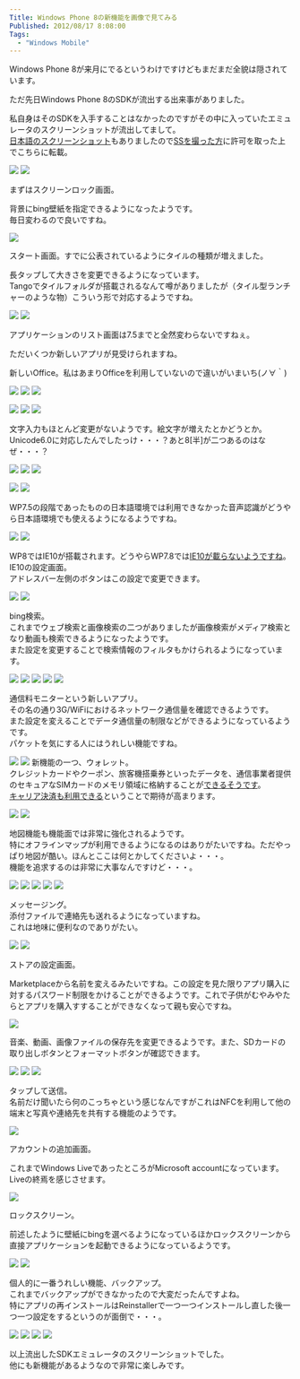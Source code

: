 ```yaml
---
Title: Windows Phone 8の新機能を画像で見てみる
Published: 2012/08/17 8:08:00
Tags:
  - "Windows Mobile"
---
```

Windows Phone 8が来月にでるというわけですけどもまだまだ全貌は隠されています。

ただ先日Windows Phone 8のSDKが流出する出来事がありました。

<!-- more -->

私自身はそのSDKを入手することはなかったのですがその中に入っていたエミュレータのスクリーンショットが流出してまして。  
[日本語のスクリーンショット](http://pinterest.com/pokedev/wp8-beta/)もありましたので[SSを撮った方](https://twitter.com/poke_dev)に許可を取った上でこちらに転載。

![](20140126235809.jpg) 
![](20140126235732.jpg) 

まずはスクリーンロック画面。

背景にbing壁紙を指定できるようになったようです。   
毎日変わるので良いですね。

![](20140126235850.jpg) 

スタート画面。すでに公表されているようにタイルの種類が増えました。

長タップして大きさを変更できるようになっています。   
Tangoでタイルフォルダが搭載されるなんて噂がありましたが（タイル型ランチャーのような物）こういう形で対応するようですね。

![](20140126235928.jpg) 
![](20140126235959.jpg) 

アプリケーションのリスト画面は7.5までと全然変わらないですねぇ。

ただいくつか新しいアプリが見受けられますね。

新しいOffice。私はあまりOfficeを利用していないので違いがいまいち(ノ∀｀) 

![](20140127000144.jpg) 
![](20140127000214.jpg) 
![](20140127000256.jpg) 

![](20140127000405.jpg) 
![](20140127000435.jpg) 
![](20140127000503.jpg) 

文字入力もほとんど変更がないようです。絵文字が増えたとかどうとか。   
Unicode6.0に対応したんでしたっけ・・・？あと8[半]が二つあるのはなぜ・・・？ 

![](20140127000635.jpg) 
![](20140127000706.jpg) 
![](20140127000734.jpg) 

![](20140127000801.jpg) 
![](20140127000824.jpg) 


WP7.5の段階であったものの日本語環境では利用できなかった音声認識がどうやら日本語環境でも使えるようになるようですね。 

![](20140127000915.jpg) 
![](20140127000943.jpg) 

WP8ではIE10が搭載されます。どうやらWP7.8では[IE10が載らないようですね](http://ggsoku.com/2012/08/windowsphone8-features-7-8/)。   
IE10の設定画面。  
アドレスバー左側のボタンはこの設定で変更できます。

![](20140127001046.jpg) 
![](20140127001108.jpg) 

bing検索。  
これまでウェブ検索と画像検索の二つがありましたが画像検索がメディア検索となり動画も検索できるようになったようです。  
また設定を変更することで検索情報のフィルタもかけられるようになっています。

![](20140127001138.jpg) 
![](20140127001202.jpg) 
![](20140127001238.jpg) 
![](20140127001302.jpg) 
![](20140127001336.jpg) 

通信料モニターという新しいアプリ。   
その名の通り3G/WiFiにおけるネットワーク通信量を確認できるようです。   
また設定を変えることでデータ通信量の制限などができるようになっているようです。   
パケットを気にする人にはうれしい機能ですね。   

![](20140127001416.jpg) 
![](20140127001441.jpg) 
新機能の一つ、ウォレット。  
クレジットカードやクーポン、旅客機搭乗券といったデータを、通信事業者提供のセキュアなSIMカードのメモリ領域に格納することが[できるそうです](http://k-tai.impress.co.jp/docs/news/20120621_541563.html)。  
[キャリア決済も利用できる](http://internet.watch.impress.co.jp/docs/news/20120621_541562.html)ということで期待が高まります。

![](20140127001555.jpg) 
![](20140127001617.jpg) 

地図機能も機能面では非常に強化されるようです。   
特にオフラインマップが利用できるようになるのはありがたいですね。ただやっぱり地図が酷い。ほんとここは何とかしてくださいよ・・・。   
機能を追求するのは非常に大事なんですけど・・・。 

![](20140127001706.jpg) 
![](20140127001720.jpg) 
![](20140127001743.jpg) 
![](20140127001805.jpg) 
![](20140127001832.jpg) 

メッセージング。  
添付ファイルで連絡先も送れるようになっていますね。  
これは地味に便利なのでありがたい。

![](20140127001858.jpg) 
![](20140127001922.jpg) 

ストアの設定画面。

Marketplaceから名前を変えるみたいですね。この設定を見た限りアプリ購入に対するパスワード制限をかけることができるようです。これで子供がむやみやたらとアプリを購入すすることができなくなって親も安心ですね。

![](20140127002044.jpg) 

音楽、動画、画像ファイルの保存先を変更できるようです。また、SDカードの取り出しボタンとフォーマットボタンが確認できます。 

![](20140127002126.jpg) 
![](20140127002154.jpg) 
![](20140127002225.jpg) 

タップして送信。   
名前だけ聞いたら何のこっちゃという感じなんですがこれはNFCを利用して他の端末と写真や連絡先を共有する機能のようです。

![](20140127002305.jpg) 

アカウントの追加画面。

これまでWindows LiveであったところがMicrosoft accountになっています。  
Liveの終焉を感じさせます。

![](20140127002329.jpg) 

ロックスクリーン。

前述したように壁紙にbingを選べるようになっているほかロックスクリーンから直接アプリケーションを起動できるようになっているようです。

![](20140127002405.jpg) 
![](20140127002424.jpg) 

個人的に一番うれしい機能、バックアップ。   
これまでバックアップができなかったので大変だったんですよね。   
特にアプリの再インストールはReinstallerで一つ一つインストールし直した後一つ一つ設定をするというのが面倒で・・・。

![](20140127002517.jpg) 
![](20140127002528.jpg) 
![](20140127002551.jpg) 
![](20140127002618.jpg) 

以上流出したSDKエミュレータのスクリーンショットでした。   
他にも新機能があるようなので非常に楽しみです。